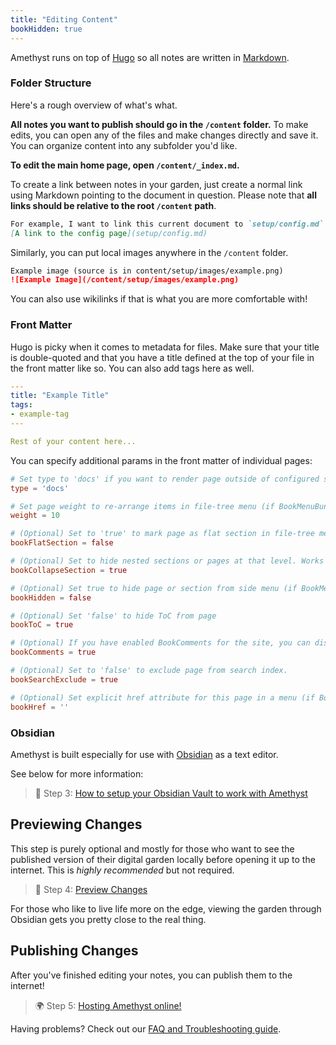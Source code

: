 ```yaml
---
title: "Editing Content"
bookHidden: true
---
```


Amethyst runs on top of [Hugo](https://gohugo.io/) so all notes are written in [Markdown](https://www.markdownguide.org/getting-started/).

### Folder Structure
Here's a rough overview of what's what.

**All notes you want to publish should go in the `/content` folder.** To make edits, you can open any of the files and make changes directly and save it. You can organize content into any subfolder you'd like.

**To edit the main home page, open `/content/_index.md`.**

To create a link between notes in your garden, just create a normal link using Markdown pointing to the document in question. Please note that **all links should be relative to the root `/content` path**. 

```markdown
For example, I want to link this current document to `setup/config.md`.
[A link to the config page](setup/config.md)
```

Similarly, you can put local images anywhere in the `/content` folder.

```markdown
Example image (source is in content/setup/images/example.png)
![Example Image](/content/setup/images/example.png)
```

You can also use wikilinks if that is what you are more comfortable with!

### Front Matter
Hugo is picky when it comes to metadata for files. Make sure that your title is double-quoted and that you have a title defined at the top of your file in the front matter like so. You can also add tags here as well.

```yaml
---
title: "Example Title"
tags:
- example-tag
---

Rest of your content here...
```

You can specify additional params in the front matter of individual pages:

```toml
# Set type to 'docs' if you want to render page outside of configured section or if you render section other than 'docs'
type = 'docs'

# Set page weight to re-arrange items in file-tree menu (if BookMenuBundle not set)
weight = 10

# (Optional) Set to 'true' to mark page as flat section in file-tree menu (if BookMenuBundle not set)
bookFlatSection = false

# (Optional) Set to hide nested sections or pages at that level. Works only with file-tree menu mode
bookCollapseSection = true

# (Optional) Set true to hide page or section from side menu (if BookMenuBundle not set)
bookHidden = false

# (Optional) Set 'false' to hide ToC from page
bookToC = true

# (Optional) If you have enabled BookComments for the site, you can disable it for specific pages.
bookComments = true

# (Optional) Set to 'false' to exclude page from search index.
bookSearchExclude = true

# (Optional) Set explicit href attribute for this page in a menu (if BookMenuBundle not set)
bookHref = ''
```


### Obsidian
Amethyst is built especially for use with [Obsidian](http://obsidian.md/) as a text editor. 

See below for more information:

> 🔗 Step 3: [How to setup your Obsidian Vault to work with Amethyst](setup/obsidian.md)

## Previewing Changes
This step is purely optional and mostly for those who want to see the published version of their digital garden locally before opening it up to the internet. This is *highly recommended* but not required.

> 👀 Step 4: [Preview Changes](setup/preview%20changes.md)

For those who like to live life more on the edge, viewing the garden through Obsidian gets you pretty close to the real thing.

## Publishing Changes
After you've finished editing your notes, you can publish them to the internet!

> 🌍 Step 5: [Hosting Amethyst online!](setup/hosting.md)

Having problems? Check out our [FAQ and Troubleshooting guide](setup/troubleshooting.md).
